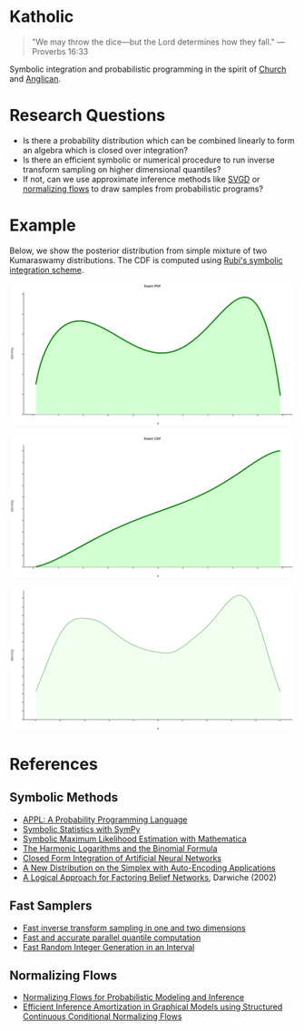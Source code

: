 # Katholic

> "We may throw the dice—but the Lord determines how they fall." —Proverbs 16:33

Symbolic integration and probabilistic programming in the spirit of [Church](https://web.stanford.edu/~ngoodman/papers/churchUAI08_rev2.pdf) and [Anglican](https://probprog.github.io/anglican/index.html).

# Research Questions

* Is there a probability distribution which can be combined linearly to form an algebra which is closed over integration?
* Is there an efficient symbolic or numerical procedure to run inverse transform sampling on higher dimensional quantiles?
* If not, can we use approximate inference methods like [SVGD](https://www.depthfirstlearning.com/2020/SVGD) or [normalizing flows](https://lilianweng.github.io/lil-log/2018/10/13/flow-based-deep-generative-models.html) to draw samples from probabilistic programs?

# Example

Below, we show the posterior distribution from simple mixture of two Kumaraswamy distributions. The CDF is computed using [Rubi's symbolic integration scheme](https://rulebasedintegration.org/).

![](exact_pdf.svg)

![](exact_cdf.svg)

![](inversion_sampled_pdf.svg)

# References

## Symbolic Methods

* [APPL: A Probability Programming Language](https://www.tandfonline.com/doi/pdf/10.1198/000313001750358509)
* [Symbolic Statistics with SymPy](http://people.cs.uchicago.edu/~mrocklin/tempspace/sympystats.pdf)
* [Symbolic Maximum Likelihood Estimation with Mathematica](https://rss.onlinelibrary.wiley.com/doi/pdf/10.1111/1467-9884.00233)
* [The Harmonic Logarithms and the Binomial Formula](https://core.ac.uk/download/pdf/82415331.pdf)
* [Closed Form Integration of Artificial Neural Networks](https://escholarship.org/content/qt0wz7n7nm/qt0wz7n7nm.pdf#page=5)
* [A New Distribution on the Simplex with Auto-Encoding Applications](https://papers.nips.cc/paper/9520-a-new-distribution-on-the-simplex-with-auto-encoding-applications.pdf)
* [A Logical Approach for Factoring Belief Networks](http://reasoning.cs.ucla.edu/fetch.php?id=24&type=pdf), Darwiche (2002)

## Fast Samplers

* [Fast inverse transform sampling in one and two dimensions](https://arxiv.org/pdf/1307.1223.pdf)
* [Fast and accurate parallel quantile computation](https://discovery.ucl.ac.uk/id/eprint/1482128/1/Luu_thesis.pdf#page=12)
* [Fast Random Integer Generation in an Interval](https://arxiv.org/pdf/1805.10941.pdf)

## Normalizing Flows

* [Normalizing Flows for Probabilistic Modeling and Inference](https://arxiv.org/pdf/1912.02762.pdf)
* [Efficient Inference Amortization in Graphical Models using Structured Continuous Conditional Normalizing Flows](http://proceedings.mlr.press/v108/weilbach20a/weilbach20a.pdf)
